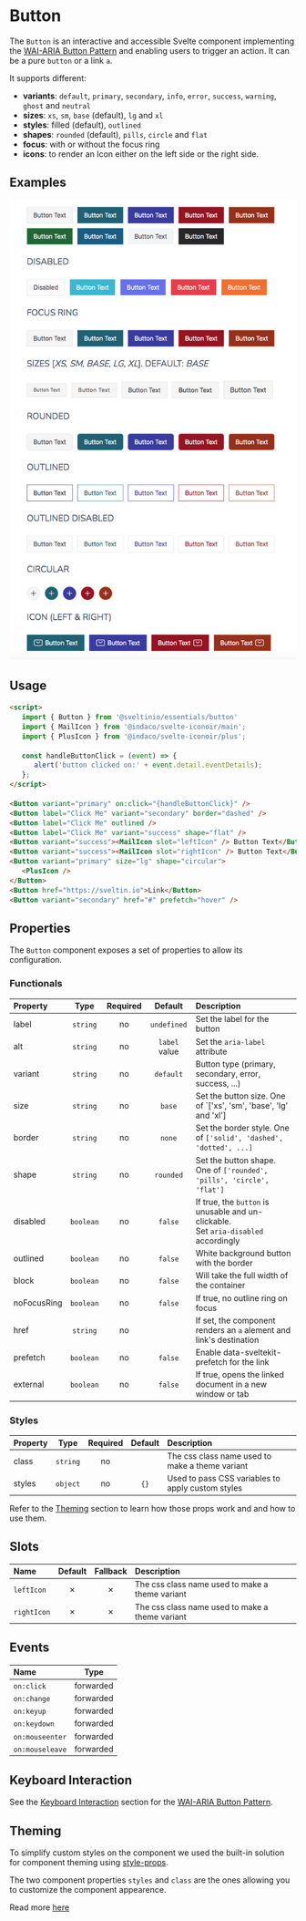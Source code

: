 # Button

The `Button` is an interactive and accessible Svelte component implementing the [WAI-ARIA Button Pattern] and enabling users to trigger an action. It can be a pure `button` or a link `a`.

It supports different:

- **variants**: `default`, `primary`, `secondary`, `info`, `error`, `success`, `warning`, `ghost` and `neutral`
- **sizes**: `xs`, `sm`, `base` (default), `lg` and `xl`
- **styles**: filled (default), `outlined`
- **shapes**: `rounded` (default), `pills`, `circle` and `flat`
- **focus**: with or without the focus ring
- **icons**: to render an Icon either on the left side or the right side.

## Examples

<img src="./assets/images/showcase.png" alt="Button - Showcase" />

## Usage

```html
<script>
   import { Button } from '@sveltinio/essentials/button'
   import { MailIcon } from '@indaco/svelte-iconoir/main';
   import { PlusIcon } from '@indaco/svelte-iconoir/plus';

   const handleButtonClick = (event) => {
      alert('button clicked on:' + event.detail.eventDetails);
   };
</script>

<Button variant="primary" on:click="{handleButtonClick}" />
<Button label="Click Me" variant="secondary" border="dashed" />
<Button label="Click Me" outlined />
<Button label="Click Me" variant="success" shape="flat" />
<Button variant="success"><MailIcon slot="leftIcon" /> Button Text</Button>
<Button variant="success"><MailIcon slot="rightIcon" /> Button Text</Button>
<Button variant="primary" size="lg" shape="circular">
   <PlusIcon />
</Button>
<Button href="https://sveltin.io">Link</Button>
<Button variant="secondary" href="#" prefetch="hover" />
```

## Properties

The `Button` component exposes a set of properties to allow its configuration.

### Functionals

| Property      |  Type     | Required | Default       | Description                                                                              |
| :------------ | :-------: | :------: | :-----------: | :--------------------------------------------------------------------------------------- |
| label         | `string`  |    no    | `undefined`   | Set the label for the button                                                             |
| alt           | `string`  |    no    | `label` value | Set the `aria-label` attribute                                                           |
| variant       | `string`  |    no    | `default`     | Button type (primary, secondary, error, success, ...)                                    |
| size          | `string`  |    no    | `base`        | Set the button size. One of `['xs', 'sm', 'base', 'lg' and 'xl']                         |
| border        | `string`  |    no    | `none`        | Set the border style. One of `['solid', 'dashed', 'dotted', ...]`                         |
| shape         | `string`  |    no    | `rounded`     | Set the button shape. One of `['rounded', 'pills', 'circle', 'flat']`                    |
| disabled      | `boolean` |    no    | `false`       | If true, the `button` is unusable and un-clickable. <br/>Set `aria-disabled` accordingly |
| outlined      | `boolean` |    no    | `false`       | White background button with the border                                                  |
| block         | `boolean` |    no    | `false`       | Will take the full width of the container                                                |
| noFocusRing   | `boolean` |    no    | `false`       | If true, no outline ring on focus                                                        |
| href          | `string`  |    no    |               | If set, the component renders an `a` alement and link's destination                      |
| prefetch      | `boolean` |    no    | `false`       | Enable data-sveltekit-prefetch for the link                                              |
| external      | `boolean` |    no    | `false`       | If true, opens the linked document in a new window or tab                                |

### Styles

| Property |  Type     | Required | Default | Description                                       |
| :------- | :-------: | :------: | :-----: | :------------------------------------------------ |
| class    | `string`  |    no    |         | The css class name used to make a theme variant   |
| styles   | `object`  |    no    |  `{}`   | Used to pass CSS variables to apply custom styles |

Refer to the [Theming](#theming) section to learn how those props work and and how to use them.

## Slots

| Name        | Default | Fallback | Description                                       |
| :---------- | :-----: | :------: | :------------------------------------------------ |
| `leftIcon`  | ✗       |    ✗     | The css class name used to make a theme variant   |
| `rightIcon` | ✗       |    ✗     | The css class name used to make a theme variant   |

## Events

| Name            |  Type     |
| :-------------- | :-------: |
| `on:click`      | forwarded |
| `on:change`     | forwarded |
| `on:keyup`      | forwarded |
| `on:keydown`    | forwarded |
| `on:mouseenter` | forwarded |
| `on:mouseleave` | forwarded |

## Keyboard Interaction

See the [Keyboard Interaction] section for the [WAI-ARIA Button Pattern].

## Theming

To simplify custom styles on the component we used the built-in solution for component theming using [style-props].

The two component properties `styles` and `class` are the ones allowing you to customize the component appearence.

Read more [here](./THEMING.md)

<!-- Resources -->
[WAI-ARIA Button Pattern]: https://www.w3.org/WAI/ARIA/apg/patterns/button/
[Keyboard Interaction]: https://www.w3.org/WAI/ARIA/apg/patterns/button/#keyboardinteraction
[style-props]: https://svelte.dev/docs#template-syntax-component-directives---style-props
